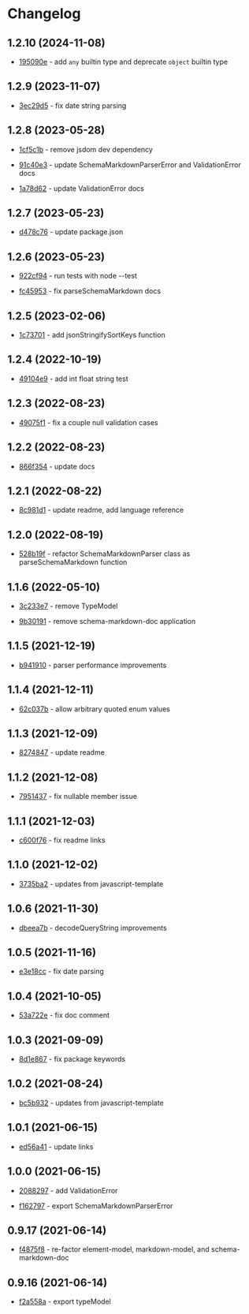 # Changelog

## 1.2.10 (2024-11-08)

- [195090e](https://github.com/craigahobbs/schema-markdown-js/commit/195090e) - add `any` builtin type and deprecate `object` builtin type

## 1.2.9 (2023-11-07)

- [3ec29d5](https://github.com/craigahobbs/schema-markdown-js/commit/3ec29d5) - fix date string parsing

## 1.2.8 (2023-05-28)

- [1cf5c1b](https://github.com/craigahobbs/schema-markdown-js/commit/1cf5c1b) - remove jsdom dev dependency

- [91c40e3](https://github.com/craigahobbs/schema-markdown-js/commit/91c40e3) - update SchemaMarkdownParserError and ValidationError docs

- [1a78d62](https://github.com/craigahobbs/schema-markdown-js/commit/1a78d62) - update ValidationError docs

## 1.2.7 (2023-05-23)

- [d478c76](https://github.com/craigahobbs/schema-markdown-js/commit/d478c76) - update package.json

## 1.2.6 (2023-05-23)

- [922cf94](https://github.com/craigahobbs/schema-markdown-js/commit/922cf94) - run tests with node --test

- [fc45953](https://github.com/craigahobbs/schema-markdown-js/commit/fc45953) - fix parseSchemaMarkdown docs

## 1.2.5 (2023-02-06)

- [1c73701](https://github.com/craigahobbs/schema-markdown-js/commit/1c73701) - add jsonStringifySortKeys function

## 1.2.4 (2022-10-19)

- [49104e9](https://github.com/craigahobbs/schema-markdown-js/commit/49104e9) - add int float string test

## 1.2.3 (2022-08-23)

- [49075f1](https://github.com/craigahobbs/schema-markdown-js/commit/49075f1) - fix a couple null validation cases

## 1.2.2 (2022-08-23)

- [866f354](https://github.com/craigahobbs/schema-markdown-js/commit/866f354) - update docs

## 1.2.1 (2022-08-22)

- [8c981d1](https://github.com/craigahobbs/schema-markdown-js/commit/8c981d1) - update readme, add language reference

## 1.2.0 (2022-08-19)

- [528b19f](https://github.com/craigahobbs/schema-markdown-js/commit/528b19f) - refactor SchemaMarkdownParser class as parseSchemaMarkdown function

## 1.1.6 (2022-05-10)

- [3c233e7](https://github.com/craigahobbs/schema-markdown-js/commit/3c233e7) - remove TypeModel

- [9b30191](https://github.com/craigahobbs/schema-markdown-js/commit/9b30191) - remove schema-markdown-doc application

## 1.1.5 (2021-12-19)

- [b941910](https://github.com/craigahobbs/schema-markdown-js/commit/b941910) - parser performance improvements

## 1.1.4 (2021-12-11)

- [62c037b](https://github.com/craigahobbs/schema-markdown-js/commit/62c037b) - allow arbitrary quoted enum values

## 1.1.3 (2021-12-09)

- [8274847](https://github.com/craigahobbs/schema-markdown-js/commit/8274847) - update readme

## 1.1.2 (2021-12-08)

- [7951437](https://github.com/craigahobbs/schema-markdown-js/commit/7951437) - fix nullable member issue

## 1.1.1 (2021-12-03)

- [c600f76](https://github.com/craigahobbs/schema-markdown-js/commit/c600f76) - fix readme links

## 1.1.0 (2021-12-02)

- [3735ba2](https://github.com/craigahobbs/schema-markdown-js/commit/3735ba2) - updates from javascript-template

## 1.0.6 (2021-11-30)

- [dbeea7b](https://github.com/craigahobbs/schema-markdown-js/commit/dbeea7b) - decodeQueryString improvements

## 1.0.5 (2021-11-16)

- [e3e18cc](https://github.com/craigahobbs/schema-markdown-js/commit/e3e18cc) - fix date parsing

## 1.0.4 (2021-10-05)

- [53a722e](https://github.com/craigahobbs/schema-markdown-js/commit/53a722e) - fix doc comment

## 1.0.3 (2021-09-09)

- [8d1e867](https://github.com/craigahobbs/schema-markdown-js/commit/8d1e867) - fix package keywords

## 1.0.2 (2021-08-24)

- [bc5b932](https://github.com/craigahobbs/schema-markdown-js/commit/bc5b932) - updates from javascript-template

## 1.0.1 (2021-06-15)

- [ed56a41](https://github.com/craigahobbs/schema-markdown-js/commit/ed56a41) - update links

## 1.0.0 (2021-06-15)

- [2088297](https://github.com/craigahobbs/schema-markdown-js/commit/2088297) - add ValidationError

- [f162797](https://github.com/craigahobbs/schema-markdown-js/commit/f162797) - export SchemaMarkdownParserError

## 0.9.17 (2021-06-14)

- [f4875f8](https://github.com/craigahobbs/schema-markdown-js/commit/f4875f8) - re-factor element-model, markdown-model, and schema-markdown-doc

## 0.9.16 (2021-06-14)

- [f2a558a](https://github.com/craigahobbs/schema-markdown-js/commit/f2a558a) - export typeModel
